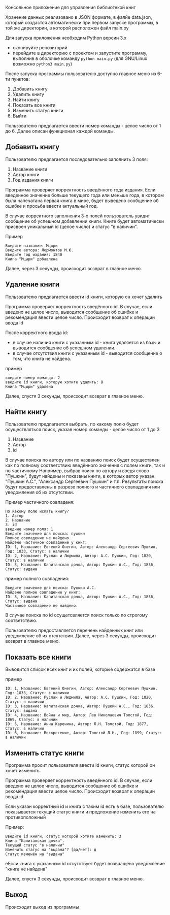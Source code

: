 Консольное приложение для управления библиотекой книг

Хранение данных реализовано в JSON формате, в фалйе data.json, который создастся автоматически при первом запуске программы, в той же директории, в которой расположен файл main.py

Для запуска приложения необходим Python версии 3.х
- скопируйте репозиторий
- перейдите в директорию с проектом и запустите программу, выполнив в оболочке команду `python main.py` (для GNU/Linux возможно `python3 main.py`)

После запуска программы пользователю доступно главное меню из 6-ти пунктов:
1. Добавить книгу
2. Удалить книгу
3. Найти книгу
4. Показать все книги
5. Изменить статус книги
6. Выйти

Пользователю предлагается ввести номер команды - целое число от 1 до 6.
Далее описан функционал каждой команды.


## Добавить книгу
Пользователю предлагается последовательно заполнить 3 поля:
1. Название книги
2. Автор книги
3. Год издания книги

Программа проверяет корректность введённого года издания. 
Если введенное значение больше текущего года или меньше года, в котором была напечатана первая книга в мире, будет выведено сообщение об ошибке и просьба ввести актуальный год.

В случае корректного заполнения 3-х полей пользователь увидит сообщение об успешном добавлении книги.
Книге будет автоматически присвоен уникальный id (целое число) и статус "в наличии".

Пример
```shell
Введите название: Мцыри
Введите автора: Лермонтов М.Ю.
Введите год издания: 1840
Книга "Мцыри" добавлена
```

Далее, через 3 секунды, происходит возврат в главное меню.

## Удаление книги
Пользователю предлагается ввести id книги, которую он хочет удалить

Программа проверяет корректность введённого id. 
В случае, если введено не целое число, выводится сообщение об ошибке и рекомендация ввести целое число.
Происходит возврат к операции ввода id

После корректного ввода id:
- в случае наличия книги с указанным id - книга удаляется из базы и выводится сообщение об успешном удалении.
- в случае отсутствия книги с указанным id - выводится сообщение о том, что книга не найдена.

пример
```shell
введите номер команды: 2
введите id книги, которую хотите удалить: 8
Книга "Мцыри" удалена
```

Далее, спустя 3 секунды, происходит возврат в главное меню.


## Найти книгу

Пользователю предлагается выбрать, по какому полю будет осуществляться поиск, указав номер команды - целое число от 1 до 3
1. Название
2. Автор
3. id

В случае поиска по автору или по названию поиск будет осуществлен как по полному соответствию введённого значения с полем книги, так и по частичному
Например, выбрав поиск по автору и введя слово "Пушкин", будут найдены и показаны книги, в которых автор указан: "Пушкин А.С.", "Александр Сергеевич Пушкин" и т.п.
Результаты поиска будут предоставлены в разрезе полного и частичного совпадения или уведомления об их отсутствии.

Пример частичного совпаденя:

```shell
По какому полю искать книгу?
1. Автор
2. Название
3. id
введине номер поля: 1
Введите значение для поиска: пушкин
Полное совпадение не найдено.
Найдено частичное совпадение у книг:
ID: 1, Название: Евгений Онегин, Автор: Александр Сергеевич Пушкин, Год: 1833, Статус: в наличии
ID: 2, Название: Руслан и Людмила, Автор: А.С. Пушкин, Год: 1820, Статус: в наличии
ID: 3, Название: Капитанская дочка, Автор: Пушкин А.С., Год: 1836, Статус: выдана
```

пример полного совпадения:
```shell
Введите значение для поиска: Пушкин А.С.
Найдено полное совпадение у книг:
ID: 3, Название: Капитанская дочка, Автор: Пушкин А.С., Год: 1836, Статус: выдана
Частичное совпадение не найдено.
```

В случае поиска по id осущетсвляется поиск только по строгому соответствию.

Пользователю предоставляется перечень найденных книг или уведомление об их отсутствии.
Далее, через 3 секунды, происходит возврат в главное меню.


## Показать все книги
Выводится список всех книг и их полей, которые содержатся в базе

пример
```shell
ID: 1, Название: Евгений Онегин, Автор: Александр Сергеевич Пушкин, Год: 1833, Статус: в наличии
ID: 2, Название: Руслан и Людмила, Автор: А.С. Пушкин, Год: 1820, Статус: в наличии
ID: 3, Название: Капитанская дочка, Автор: Пушкин А.С., Год: 1836, Статус: выдана
ID: 4, Название: Война и мир, Автор: Лев Николаевич Толстой, Год: 1869, Статус: в наличии
ID: 5, Название: Анна Каренина, Автор: Л.Н. Толстой, Год: 1877, Статус: в наличии
ID: 6, Название: Воскресение, Автор: Толстой Л.Н., Год: 1899, Статус: в наличии
```

## Изменить статус книги
Программа просит пользователя ввести id книги, статус которой он хочет изменить.

Программа проверяет корректность введённого id. 
В случае, если введено не целое число, выводится сообщение об ошибке и рекомендация ввести целое число.
Происходит возврат к операции ввода id

Если указан корректный id и книга с таким id есть в базе, пользователю показывается текущий статус книги и предложение изменить его на противоположный

Пример:
```shell
Введите id книги, статус которой хотите изменить: 3
Книга "Капитанская дочка".
Текущий статус "в наличии"
Изменить статус на "выдана"? [да/нет]: д
Статус изменён на "выдана"
```

eЕсли книга с указанным id отсутствует будет возвращено уведомление "книга не найдена"

Далее, спустя 3 секунды, происходит возврат в главное меню.

## Выход
Происходит выход из программы


